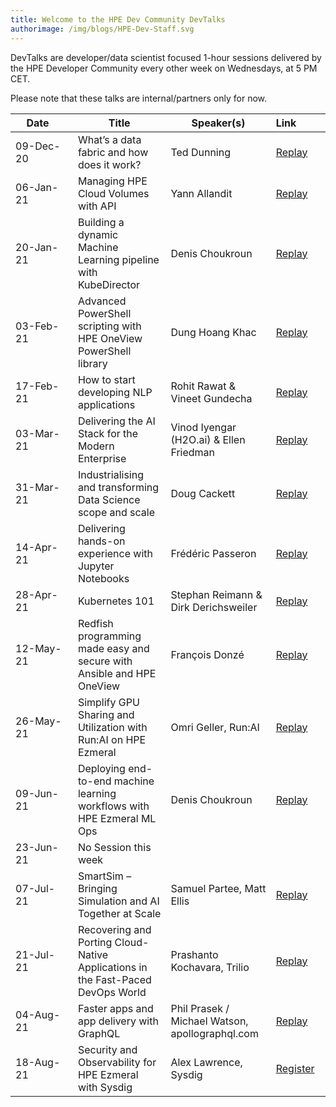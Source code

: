 ```yaml
---
title: Welcome to the HPE Dev Community DevTalks
authorimage: /img/blogs/HPE-Dev-Staff.svg
---
```

DevTalks are developer/data scientist focused 1-hour sessions delivered by the HPE Developer Community
 every other week on Wednesdays, at 5 PM CET. 

Please note that these talks are internal/partners only for now.

| &nbsp;&nbsp;&nbsp;&nbsp;Date&nbsp;&nbsp;&nbsp;&nbsp;&nbsp;&nbsp;&nbsp; | Title                                                                           | Speaker(s)                                      | Link&nbsp;&nbsp;&nbsp;&nbsp;&nbsp;&nbsp;&nbsp;&nbsp;&nbsp;                                           |
| ---------------------------------------------------------------------- | ------------------------------------------------------------------------------- | ----------------------------------------------- | ---------------------------------------------------------------------------------------------------- |
| 09-Dec-20                                                              | What’s a data fabric and how does it work?                                      | Ted Dunning                                     | [Replay](https://vimeo.com/489790992/47e806f228)                                                     |
| 06-Jan-21                                                              | Managing HPE Cloud Volumes with API                                             | Yann Allandit                                   | [Replay](https://vimeo.com/498286520/1a5f5f742a)                                                     |
| 20-Jan-21                                                              | Building a dynamic Machine Learning pipeline with KubeDirector                  | Denis Choukroun                                 | [Replay](https://vimeo.com/503611948/9f1da1c349)                                                                |
| 03-Feb-21                                                              | Advanced PowerShell scripting with HPE OneView PowerShell library               | Dung Hoang Khac                                 | [Replay](https://vimeo.com/508802530)                                                                |
| 17-Feb-21                                                              | How to start developing NLP applications                                        | Rohit Rawat & Vineet Gundecha                   | [Replay]( https://vimeo.com/514054456/fc11ffd8cf)                                                                |
| 03-Mar-21                                                              | Delivering the AI Stack for the Modern Enterprise                               | Vinod Iyengar (H2O.ai) &  Ellen Friedman        | [Replay](https://vimeo.com/520629079/56fecc72f8)                                                     |
| 31-Mar-21                                                              | Industrialising and transforming Data Science scope and scale                   | Doug Cackett                                    | [Replay](https://vimeo.com/532641045/d498467501)                                                     |
| 14-Apr-21                                                              | Delivering hands-on experience with Jupyter Notebooks                           | Frédéric Passeron                               | [Replay](https://vimeo.com/538827953/40387677ef)                                                     |
| 28-Apr-21                                                              | Kubernetes 101                                                                  | Stephan Reimann & Dirk Derichsweiler            | [Replay](https://vimeo.com/545011185/c1743960d0)                                                     |
| 12-May-21                                                              | Redfish programming made easy and secure with Ansible and HPE OneView           | François Donzé                                  | [Replay](https://vimeo.com/551601359/637575f495)                                                     |
| 26-May-21                                                              | Simplify GPU Sharing and Utilization with Run:AI on HPE Ezmeral                 | Omri Geller, Run:AI                             | [Replay](https://vimeo.com/557113873/5f3a04fc1e)                                                     |
| 09-Jun-21                                                              | Deploying end-to-end machine learning workflows​ with HPE Ezmeral ML Ops        | Denis Choukroun                                 | [Replay](https://vimeo.com/562745492/d1f03aa406)                                                     |
| 23-Jun-21                                                              | No Session this week                                                            |                                                 |                                                                                                      |
| 07-Jul-21                                                              | SmartSim – Bringing Simulation and AI Together at Scale                         | Samuel Partee, Matt Ellis                       | [Replay](https://vimeo.com/manage/videos/573904060)                                                  |
| 21-Jul-21                                                              | Recovering and Porting Cloud-Native Applications in the Fast-Paced DevOps World | Prashanto Kochavara, Trilio                     | [Replay](https://www.hpe.com/h22228/video-gallery/us/en/aa03e5ce-2f37-46cb-8a2e-cc72f055be9a/video/) |
| 04-Aug-21                                                              | Faster apps and app delivery with GraphQL                                       | Phil Prasek / Michael Watson, apollographql.com | [Replay](https://www.hpe.com/h22228/video-gallery/us/en/ec99f0f3-3429-47a7-97ce-b1145c648fac/video/) |
| 18-Aug-21                                                              | Security and Observability for HPE Ezmeral with Sysdig                          | Alex Lawrence, Sysdig​                          | [Register](https://hpe.zoom.us/meeting/register/tJIkd--vrzMqGtwiNZU8ppFMagiag2ZxVqw_)                |
